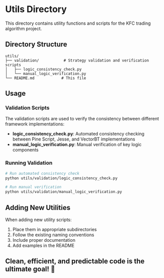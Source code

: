# Utils Directory

This directory contains utility functions and scripts for the KFC trading algorithm project.

## Directory Structure

```
utils/
├── validation/           # Strategy validation and verification scripts
│   ├── logic_consistency_check.py
│   └── manual_logic_verification.py
└── README.md            # This file
```

## Usage

### Validation Scripts
The validation scripts are used to verify the consistency between different framework implementations:

- **logic_consistency_check.py**: Automated consistency checking between Pine Script, Jesse, and VectorBT implementations
- **manual_logic_verification.py**: Manual verification of key logic components

### Running Validation
```bash
# Run automated consistency check
python utils/validation/logic_consistency_check.py

# Run manual verification
python utils/validation/manual_logic_verification.py
```

## Adding New Utilities

When adding new utility scripts:
1. Place them in appropriate subdirectories
2. Follow the existing naming conventions
3. Include proper documentation
4. Add examples in the README

## Clean, efficient, and predictable code is the ultimate goal! 🚀
